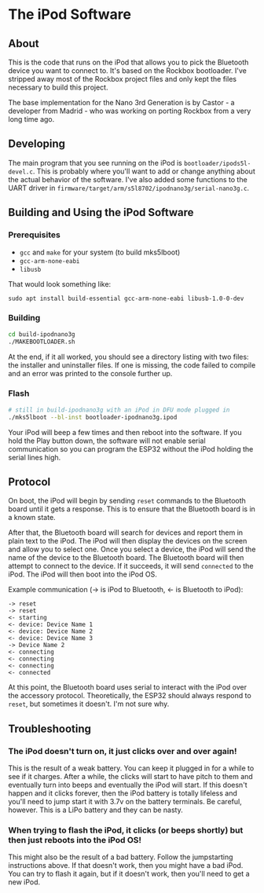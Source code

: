 # The iPod Software

## About
This is the code that runs on the iPod that allows you to pick the Bluetooth device you want to connect to. It's based on the Rockbox bootloader. I've stripped away most of the Rockbox project files and only kept the files necessary to build this project.

The base implementation for the Nano 3rd Generation is by Castor - a developer from Madrid - who was working on porting Rockbox from a very long time ago.

## Developing
The main program that you see running on the iPod is `bootloader/ipods5l-devel.c`. This is probably where you'll want to add or change anything about the actual behavior of the software. I've also added some functions to the UART driver in `firmware/target/arm/s5l8702/ipodnano3g/serial-nano3g.c`. 

## Building and Using the iPod Software
### Prerequisites
 * `gcc` and `make` for your system (to build mks5lboot)
 * `gcc-arm-none-eabi`
 * `libusb`

That would look something like:

```
sudo apt install build-essential gcc-arm-none-eabi libusb-1.0-0-dev
```

### Building
```bash
cd build-ipodnano3g
./MAKEBOOTLOADER.sh
```

At the end, if it all worked, you should see a directory listing with two files: the installer and uninstaller files. If one is missing, the code failed to compile and an error was printed to the console further up.

### Flash
```bash
# still in build-ipodnano3g with an iPod in DFU mode plugged in
./mks5lboot --bl-inst bootloader-ipodnano3g.ipod
```

Your iPod will beep a few times and then reboot into the software. If you hold the Play button down, the software will not enable serial communication so you can program the ESP32 without the iPod holding the serial lines high. 

## Protocol
On boot, the iPod will begin by sending `reset` commands to the Bluetooth board until it gets a response. This is to ensure that the Bluetooth board is in a known state.

After that, the Bluetooth board will search for devices and report them in plain text to the iPod. The iPod will then display the devices on the screen and allow you to select one. Once you select a device, the iPod will send the name of the device to the Bluetooth board. The Bluetooth board will then attempt to connect to the device. If it succeeds, it will send `connected` to the iPod. The iPod will then boot into the iPod OS.

Example communication (-> is iPod to Bluetooth, <- is Bluetooth to iPod):

```
-> reset
-> reset
<- starting
<- device: Device Name 1
<- device: Device Name 2
<- device: Device Name 3
-> Device Name 2
<- connecting
<- connecting
<- connecting
<- connected
```

At this point, the Bluetooth board uses serial to interact with the iPod over the accessory protocol. Theoretically, the ESP32 should always respond to `reset`, but sometimes it doesn't. I'm not sure why.

## Troubleshooting

### The iPod doesn't turn on, it just clicks over and over again!
This is the result of a weak battery. You can keep it plugged in for a while to see if it charges. After a while, the clicks will start to have pitch to them and eventually turn into beeps and eventually the iPod will start. If this doesn't happen and it clicks forever, then the iPod battery is totally lifeless and you'll need to jump start it with 3.7v on the battery terminals. Be careful, however. This is a LiPo battery and they can be nasty.

### When trying to flash the iPod, it clicks (or beeps shortly) but then just reboots into the iPod OS!
This might also be the result of a bad battery. Follow the jumpstarting instructions above. If that doesn't work, then you might have a bad iPod. You can try to flash it again, but if it doesn't work, then you'll need to get a new iPod.
